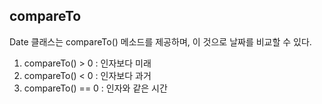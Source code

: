 ## compareTo
Date 클래스는 compareTo() 메소드를 제공하며, 이 것으로 날짜를 비교할 수 있다.  
1. compareTo() > 0 : 인자보다 미래
2. compareTo() < 0 : 인자보다 과거
3. compareTo() == 0 : 인자와 같은 시간
